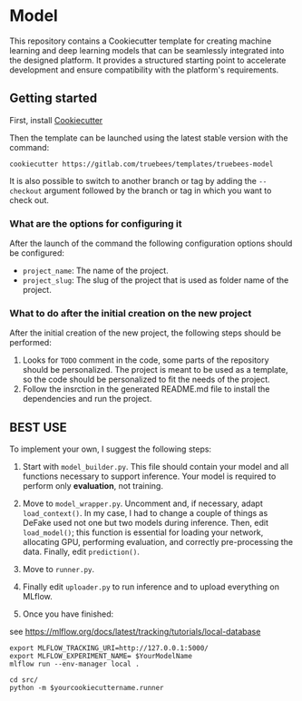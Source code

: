 # Model

This repository contains a Cookiecutter template for creating machine learning and deep learning models that can be seamlessly integrated into the designed platform. It provides a structured starting point to accelerate development and ensure compatibility with the platform's requirements.

## Getting started

First, install [Cookiecutter](https://cookiecutter.readthedocs.io/en/stable/installation.html)

Then the template can be launched using the latest stable version with the command:

```shell
cookiecutter https://gitlab.com/truebees/templates/truebees-model
```

It is also possible to switch to another branch or tag by adding the `--checkout` argument followed by the branch or tag in which you want to check out.


### What are the options for configuring it

After the launch of the command the following configuration options should be configured:

* `project_name`: The name of the project.
* `project_slug`: The slug of the project that is used as folder name of the project.


### What to do after the initial creation on the new project

After the initial creation of the new project, the following steps should be performed:

1. Looks for `TODO` comment in the code, some parts of the repository should be personalized. The project is meant to be used as a template, so the code should be personalized to fit the needs of the project.
2. Follow the insrction in the generated README.md file to install the dependencies and run the project.

## BEST USE

To implement your own, I suggest the following steps:

1.  Start with `model_builder.py`. This file should contain your model and all functions necessary to support inference. Your model is required to perform only **evaluation**, not training.

2.  Move to `model_wrapper.py`. Uncomment and, if necessary, adapt `load_context()`. In my case, I had to change a couple of things as DeFake used not one but two models during inference. Then, edit `load_model()`; this function is essential for loading your network, allocating GPU, performing evaluation, and correctly pre-processing the data. Finally, edit `prediction()`.

3.  Move to `runner.py`. 

4. Finally edit `uploader.py` to run inference and to upload everything on MLflow.

5.  Once you have finished:

see https://mlflow.org/docs/latest/tracking/tutorials/local-database

```
export MLFLOW_TRACKING_URI=http://127.0.0.1:5000/
export MLFLOW_EXPERIMENT_NAME= $YourModelName
mlflow run --env-manager local .

cd src/
python -m $yourcookiecuttername.runner 
```



